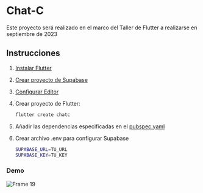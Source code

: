 # Chat-C

Este proyecto será realizado en el marco del Taller de Flutter a realizarse en septiembre de 2023

## Instrucciones

1. [Instalar Flutter](https://docs.flutter.dev/get-started/install)

2. [Crear proyecto de Supabase](https://supabase.com/)

3. [Configurar Editor](https://docs.flutter.dev/get-started/editor)

4. Crear proyecto de Flutter:

    ```bash
    flutter create chatc 
    ```

5. Añadir las dependencias especificadas en el [pubspec.yaml](pubspec.yaml)

6. Crear archivo .env para configurar Supabase

    ```bash
    SUPABASE_URL=TU_URL
    SUPABASE_KEY=TU_KEY
    ```

### Demo

![Frame 19](https://github.com/unacorbatanegra/taller_flutter/assets/44511181/07c32075-7913-4558-b392-38693ab5f0ba)
